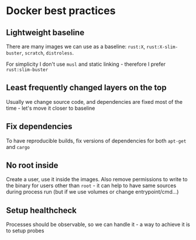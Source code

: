 # Docker best practices

## Lightweight baseline

There are many images we can use as a baseline:
`rust:X`, `rust:X-slim-buster`, `scratch`, `distroless`.

For simplicity I don't use `musl` and static linking - therefore I prefer `rust:slim-buster`

## Least frequently changed layers on the top

Usually we change source code, and dependencies are fixed most of the time -
let's move it closer to baseline

## Fix dependencies

To have reproducible builds,
fix versions of dependencies for both `apt-get` and `cargo`

## No root inside

Create a user, use it inside the images.
Also remove permissions to write to the
binary for users other than `root` -
it can help to have same sources during process run (but if we use volumes or change entrypoint/cmd...)

## Setup healthcheck

Processes should be observable,
so we can handle it - a way to achieve it is to setup probes
